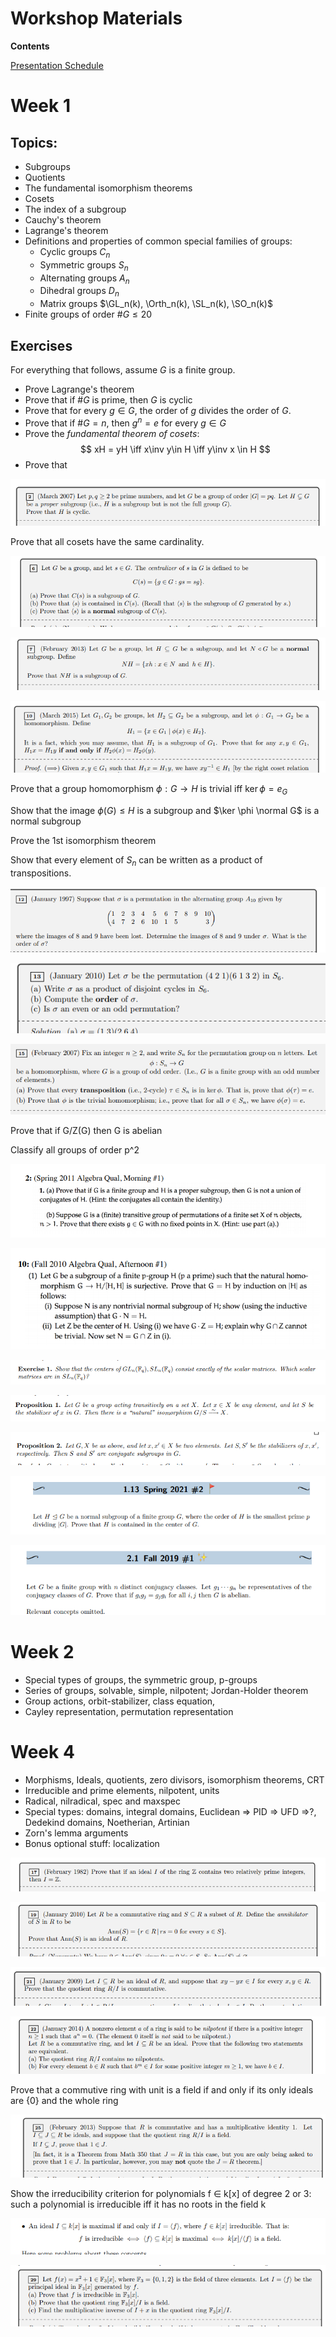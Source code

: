 # Workshop Materials

**Contents**

[Presentation Schedule](https://www.notion.so/df531651418e43a9918f8d6c0cc0c706)

# Week 1

## Topics:
- Subgroups
- Quotients
- The fundamental isomorphism theorems
- Cosets
- The index of a subgroup
- Cauchy's theorem
- Lagrange's theorem
- Definitions and properties of common special families of groups:
	- Cyclic groups $C_n$
	- Symmetric groups $S_n$
	- Alternating groups $A_n$
	- Dihedral groups $D_{n}$
	- Matrix groups $\GL_n(k), \Orth_n(k), \SL_n(k), \SO_n(k)$ 
- Finite groups of order $\# G \leq 20$

## Exercises

For everything that follows, assume $G$ is a finite group.

- Prove Lagrange's theorem
- Prove that if $\# G$ is prime, then $G$ is cyclic
- Prove that for every $g\in G$, the order of $g$ divides the order of $G$.
- Prove that if $\# G = n$, then $g^n = e$ for every $g\in G$
- Prove the *fundamental theorem of cosets*:
$$
xH = yH \iff x\inv y\in H \iff y\inv x \in H
$$
- Prove that 

![Workshop%20Materials%2022af9a14367c44e585cb4aefe9e11862/Untitled%201.png](attachments/Untitled%201.png)

Prove that all cosets have the same cardinality.

![Workshop%20Materials%2022af9a14367c44e585cb4aefe9e11862/Untitled%202.png](attachments/Untitled%202.png)

![Workshop%20Materials%2022af9a14367c44e585cb4aefe9e11862/Untitled%203.png](attachments/Untitled%203.png)

![Workshop%20Materials%2022af9a14367c44e585cb4aefe9e11862/Untitled%204.png](attachments/Untitled%204.png)

Prove that a group homomorphism $\phi: G\to H$ is trivial iff $\ker \phi = e_G$

Show that the image $\phi(G) \leq H$ is a subgroup and $\ker \phi \normal G$ is a normal subgroup

Prove the 1st isomorphism theorem

Show that every element of $S_n$ can be written as a product of transpositions.

![Workshop%20Materials%2022af9a14367c44e585cb4aefe9e11862/Untitled%205.png](attachments/Untitled%205.png)

![Workshop%20Materials%2022af9a14367c44e585cb4aefe9e11862/Untitled%206.png](attachments/Untitled%206.png)

![Workshop%20Materials%2022af9a14367c44e585cb4aefe9e11862/Untitled%207.png](attachments/Untitled%207.png)

Prove that if G/Z(G) then G is abelian

Classify all groups of order p^2

![Workshop%20Materials%2022af9a14367c44e585cb4aefe9e11862/Untitled%208.png](attachments/Untitled%208.png)

![Workshop%20Materials%2022af9a14367c44e585cb4aefe9e11862/Untitled%209.png](attachments/Untitled%209.png)

![Workshop%20Materials%2022af9a14367c44e585cb4aefe9e11862/Untitled%2010.png](attachments/Untitled%2010.png)

![Workshop%20Materials%2022af9a14367c44e585cb4aefe9e11862/Untitled%2011.png](attachments/Untitled%2011.png)

![Workshop%20Materials%2022af9a14367c44e585cb4aefe9e11862/Untitled%2012.png](attachments/Untitled%2012.png)

![Workshop%20Materials%2022af9a14367c44e585cb4aefe9e11862/Untitled%2013.png](attachments/Untitled%2013.png)

![Workshop%20Materials%2022af9a14367c44e585cb4aefe9e11862/Untitled%2014.png](attachments/Untitled%2014.png)

# Week 2

- Special types of groups, the symmetric group, p-groups
- Series of groups, solvable, simple, nilpotent; Jordan-Holder theorem
- Group actions, orbit-stabilizer, class equation,
- Cayley representation, permutation representation

# Week 4

- Morphisms, Ideals, quotients, zero divisors, isomorphism theorems, CRT
- Irreducible and prime elements, nilpotent, units
- Radical, nilradical, spec and maxspec
- Special types: domains, integral domains, Euclidean ⇒ PID ⇒ UFD ⇒?, Dedekind domains, Noetherian, Artinian
- Zorn's lemma arguments
- Bonus optional stuff: localization

![Workshop%20Materials%2022af9a14367c44e585cb4aefe9e11862/Untitled%2015.png](attachments/Untitled%2015.png)

![Workshop%20Materials%2022af9a14367c44e585cb4aefe9e11862/Untitled%2016.png](attachments/Untitled%2016.png)

![Workshop%20Materials%2022af9a14367c44e585cb4aefe9e11862/Untitled%2017.png](attachments/Untitled%2017.png)

![Workshop%20Materials%2022af9a14367c44e585cb4aefe9e11862/Untitled%2018.png](attachments/Untitled%2018.png)

Prove that a commutive ring with unit is a field if and only if its only ideals are {0} and the whole ring

![Workshop%20Materials%2022af9a14367c44e585cb4aefe9e11862/Untitled%2019.png](attachments/Untitled%2019.png)

Show the irreducibility criterion for polynomials f ∈ k[x] of degree 2 or 3: such a polynomial is irreducible iff it has no roots in the field k

![Workshop%20Materials%2022af9a14367c44e585cb4aefe9e11862/Untitled%2020.png](attachments/Untitled%2020.png)

![Workshop%20Materials%2022af9a14367c44e585cb4aefe9e11862/Untitled%2021.png](attachments/Untitled%2021.png)